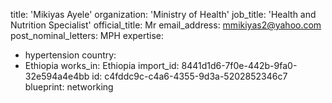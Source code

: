 title: 'Mikiyas Ayele'
organization: 'Ministry of Health'
job_title: 'Health and Nutrition Specialist'
official_title: Mr
email_address: mmikiyas2@yahoo.com
post_nominal_letters: MPH
expertise:
  - hypertension
country:
  - Ethiopia
works_in: Ethiopia
import_id: 8441d1d6-7f0e-442b-9fa0-32e594a4e4bb
id: c4fddc9c-c4a6-4355-9d3a-5202852346c7
blueprint: networking

